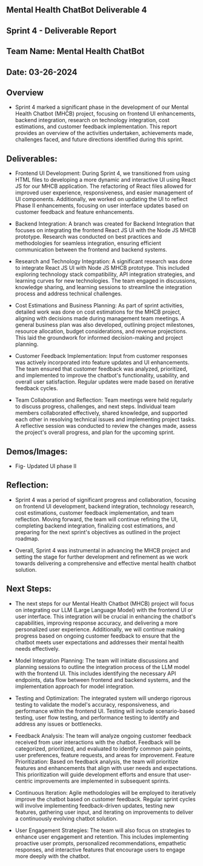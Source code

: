 ## Mental Health ChatBot Deliverable 4

## Sprint 4   - Deliverable Report

## Team Name: Mental Health ChatBot

## Date: 03-26-2024

## Overview
* Sprint 4 marked a significant phase in the development of our Mental Health Chatbot (MHCB) project, focusing on frontend UI enhancements, backend integration, research on technology integration, cost estimations, and customer feedback implementation. This report provides an overview of the activities undertaken, achievements made, challenges faced, and future directions identified during this sprint.

## Deliverables:
* Frontend UI Development:
During Sprint 4, we transitioned from using HTML files to developing a more dynamic and interactive UI using React JS for our MHCB application. The refactoring of React files allowed for improved user experience, responsiveness, and easier management of UI components. Additionally, we worked on updating the UI to reflect Phase II enhancements, focusing on user interface updates based on customer feedback and feature enhancements.

* Backend Integration:
A branch was created for Backend Integration that focuses on integrating the frontend React JS UI with the Node JS MHCB prototype. Research was conducted on best practices and methodologies for seamless integration, ensuring efficient communication between the frontend and backend systems.

* Research and Technology Integration:
A significant research was done to integrate React JS UI with Node JS MHCB prototype. This included exploring technology stack compatibility, API integration strategies, and learning curves for new technologies. The team engaged in discussions, knowledge sharing, and learning sessions to streamline the integration process and address technical challenges.

* Cost Estimations and Business Planning:
As part of sprint activities, detailed work was done on cost estimations for the MHCB project, aligning with decisions made during management team meetings. A general business plan was also developed, outlining project milestones, resource allocation, budget considerations, and revenue projections. This laid the groundwork for informed decision-making and project planning.

* Customer Feedback Implementation:
Input from customer responses was actively incorporated into feature updates and UI enhancements. The team ensured that customer feedback was analyzed, prioritized, and implemented to improve the chatbot's functionality, usability, and overall user satisfaction. Regular updates were made based on iterative feedback cycles.

* Team Collaboration and Reflection:
Team meetings were held regularly to discuss progress, challenges, and next steps. Individual team members collaborated effectively, shared knowledge, and supported each other in resolving technical issues and implementing project tasks. A reflective session was conducted to review the changes made, assess the project's overall progress, and plan for the upcoming sprint.

## Demos/Images:

* Fig-  Updated UI phase II

## Reflection:
* Sprint 4 was a period of significant progress and collaboration, focusing on frontend UI development, backend integration, technology research, cost estimations, customer feedback implementation, and team reflection. Moving forward, the team will continue refining the UI, completing backend integration, finalizing cost estimations, and preparing for the next sprint's objectives as outlined in the project roadmap.

* Overall, Sprint 4 was instrumental in advancing the MHCB project and setting the stage for further development and refinement as we work towards delivering a comprehensive and effective mental health chatbot solution.

## Next Steps:
* The next steps for our Mental Health Chatbot (MHCB) project will focus on integrating our LLM (Large Language Model) with the frontend UI or user interface. This integration will be crucial in enhancing the chatbot's capabilities, improving response accuracy, and delivering a more personalized user experience. Additionally, we will continue making progress based on ongoing customer feedback to ensure that the chatbot meets user expectations and addresses their mental health needs effectively.

* Model Integration Planning: The team will initiate discussions and planning sessions to outline the integration process of the LLM model with the frontend UI. This includes identifying the necessary API endpoints, data flow between frontend and backend systems, and the implementation approach for model integration.

* Testing and Optimization: The integrated system will undergo rigorous testing to validate the model's accuracy, responsiveness, and performance within the frontend UI. Testing will include scenario-based testing, user flow testing, and performance testing to identify and address any issues or bottlenecks.

* Feedback Analysis: The team will analyze ongoing customer feedback received from user interactions with the chatbot. Feedback will be categorized, prioritized, and evaluated to identify common pain points, user preferences, feature requests, and areas for improvement.
Feature Prioritization: Based on feedback analysis, the team will prioritize features and enhancements that align with user needs and expectations. This prioritization will guide development efforts and ensure that user-centric improvements are implemented in subsequent sprints.

* Continuous Iteration: Agile methodologies will be employed to iteratively improve the chatbot based on customer feedback. Regular sprint cycles will involve implementing feedback-driven updates, testing new features, gathering user input, and iterating on improvements to deliver a continuously evolving chatbot solution.

* User Engagement Strategies: The team will also focus on strategies to enhance user engagement and retention. This includes implementing proactive user prompts, personalized recommendations, empathetic responses, and interactive features that encourage users to engage more deeply with the chatbot.